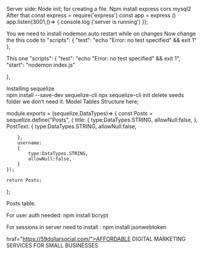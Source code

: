 Server side:
Node init; for creating a file.
Npm install express cors mysql2
After that 
const express = require('express')
const app = express ()
app.listen(3001,()=>
{
    console.log ('server is running')
});

You we need to install nodemon auto restart while on changes
Now change the this code to 
 "scripts": {
    "test": "echo \"Error: no test specified\" && exit 1"
  },

This one
 "scripts": {
    "test": "echo \"Error: no test specified\" && exit 1",
"start": "nodemon index.js"

	
  },

Installing sequelize  
npm install --save-dev sequelize-cli
npx sequelize-cli init
delete seeds folder we don’t need it.
Model Tables Structure here;

module.exports = (sequelize,DataTypes)=>
{
    const Posts = sequelize.define("Posts", 
    {
        title: {
            type:DataTypes.STRING,
            allowNull:false,
        },
        PostText:
        {
            type:DataTypes.STRING,
            allowNull:false,
            
        },
        username:
        {
            type:DataTypes.STRING,
            allowNull:false,
        }
    });

    return Posts;
    
};

Posts table.

For user auth needed: npm install bcrypt

For sessions in server need to install : npm install jsonwebtoken




<a> hraf="https://59dollarsocial.com/">AFFORDABLE DIGITAL MARKETING SERVICES FOR SMALL BUSINESSES</a>


